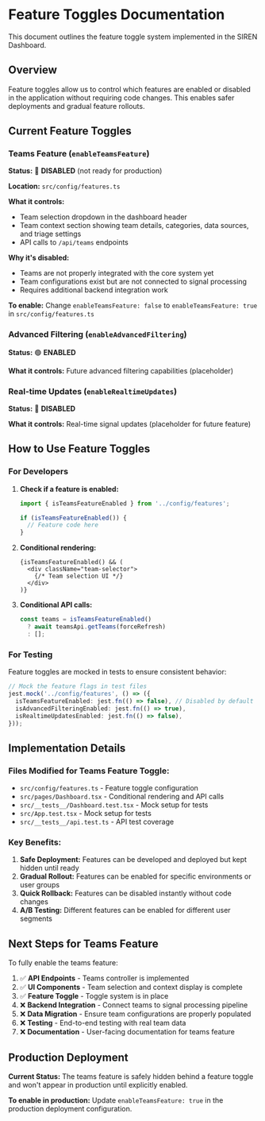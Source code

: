 # Feature Toggles Documentation

This document outlines the feature toggle system implemented in the SIREN Dashboard.

## Overview

Feature toggles allow us to control which features are enabled or disabled in the application without requiring code changes. This enables safer deployments and gradual feature rollouts.

## Current Feature Toggles

### Teams Feature (`enableTeamsFeature`)

**Status:** 🔴 **DISABLED** (not ready for production)

**Location:** `src/config/features.ts`

**What it controls:**
- Team selection dropdown in the dashboard header
- Team context section showing team details, categories, data sources, and triage settings
- API calls to `/api/teams` endpoints

**Why it's disabled:**
- Teams are not properly integrated with the core system yet
- Team configurations exist but are not connected to signal processing
- Requires additional backend integration work

**To enable:** Change `enableTeamsFeature: false` to `enableTeamsFeature: true` in `src/config/features.ts`

### Advanced Filtering (`enableAdvancedFiltering`)

**Status:** 🟢 **ENABLED**

**What it controls:** Future advanced filtering capabilities (placeholder)

### Real-time Updates (`enableRealtimeUpdates`)

**Status:** 🔴 **DISABLED**

**What it controls:** Real-time signal updates (placeholder for future feature)

## How to Use Feature Toggles

### For Developers

1. **Check if a feature is enabled:**
   ```typescript
   import { isTeamsFeatureEnabled } from '../config/features';
   
   if (isTeamsFeatureEnabled()) {
     // Feature code here
   }
   ```

2. **Conditional rendering:**
   ```tsx
   {isTeamsFeatureEnabled() && (
     <div className="team-selector">
       {/* Team selection UI */}
     </div>
   )}
   ```

3. **Conditional API calls:**
   ```typescript
   const teams = isTeamsFeatureEnabled() 
     ? await teamsApi.getTeams(forceRefresh)
     : [];
   ```

### For Testing

Feature toggles are mocked in tests to ensure consistent behavior:

```typescript
// Mock the feature flags in test files
jest.mock('../config/features', () => ({
  isTeamsFeatureEnabled: jest.fn(() => false), // Disabled by default
  isAdvancedFilteringEnabled: jest.fn(() => true),
  isRealtimeUpdatesEnabled: jest.fn(() => false),
}));
```

## Implementation Details

### Files Modified for Teams Feature Toggle:
- `src/config/features.ts` - Feature toggle configuration
- `src/pages/Dashboard.tsx` - Conditional rendering and API calls
- `src/__tests__/Dashboard.test.tsx` - Mock setup for tests
- `src/App.test.tsx` - Mock setup for tests
- `src/__tests__/api.test.ts` - API test coverage

### Key Benefits:
1. **Safe Deployment:** Features can be developed and deployed but kept hidden until ready
2. **Gradual Rollout:** Features can be enabled for specific environments or user groups
3. **Quick Rollback:** Features can be disabled instantly without code changes
4. **A/B Testing:** Different features can be enabled for different user segments

## Next Steps for Teams Feature

To fully enable the teams feature:

1. ✅ **API Endpoints** - Teams controller is implemented
2. ✅ **UI Components** - Team selection and context display is complete
3. ✅ **Feature Toggle** - Toggle system is in place
4. ❌ **Backend Integration** - Connect teams to signal processing pipeline
5. ❌ **Data Migration** - Ensure team configurations are properly populated
6. ❌ **Testing** - End-to-end testing with real team data
7. ❌ **Documentation** - User-facing documentation for teams feature

## Production Deployment

**Current Status:** The teams feature is safely hidden behind a feature toggle and won't appear in production until explicitly enabled.

**To enable in production:** Update `enableTeamsFeature: true` in the production deployment configuration.

